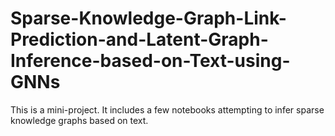 # Sparse-Knowledge-Graph-Link-Prediction-and-Latent-Graph-Inference-based-on-Text-using-GNNs

This is a mini-project. It includes a few notebooks attempting to infer sparse knowledge graphs based on text.
